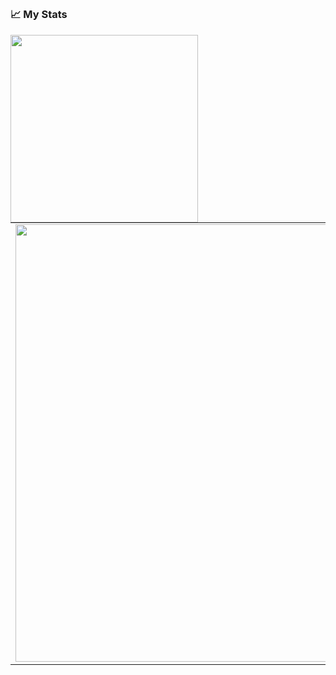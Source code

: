 ## 

### 📈 My Stats
<p align="center">
  <a width="300px" align="left" href="https://www.codewars.com/users/konarparti">
  <img width="300px" align="left" src="https://www.codewars.com/users/konarparti/badges/small">
  </a>
  <table>
  <tr>
      <td><img width="700px" align="center" src="https://github-readme-stats.vercel.app/api?username=konarparti&hide_border=true&count_private=true&include_all_commits=true&layout=compact&show_icons=true&theme=cobalt&icon_color=5194f0&bg_color=0d1117&locale=en" /></td>  
  <td><img width="400px" src="https://github-readme-stats.vercel.app/api/top-langs/?username=konarparti&layout=demo&hide_border=true&theme=dark&icon_color=5194f0&bg_color=0d1117" /></td>
    </tr>    
</table>
</p>
